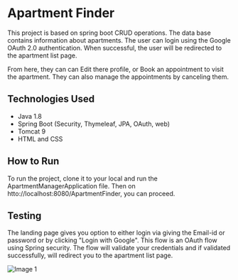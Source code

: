 # Apartment Finder

This project is based on spring boot CRUD operations. 
The data base contains information about apartments. The user can login using the Google OAuth 2.0 authentication. When successful, the user will be redirected to the apartment list page.

From here, they can can Edit there profile, or Book an appointment to visit the apartment. They can also manage the appointments by canceling them.

## Technologies Used

- Java 1.8
- Spring Boot (Security, Thymeleaf, JPA, OAuth, web)
- Tomcat 9
- HTML and CSS


## How to Run

To run the project, clone it to your local and run the ApartmentManagerApplication file. Then on htto://localhost:8080/ApartmentFinder, you can proceed.

## Testing

The landing page gives you option to either login via giving the Email-id or password or by clicking "Login with Google". This flow is an OAuth flow using Spring security. The flow will validate your credentials and if validated successfully, will redirect you to the apartment list page.

![Image 1](/ApartmentFinder/src/main/resources/images/photo1.png)